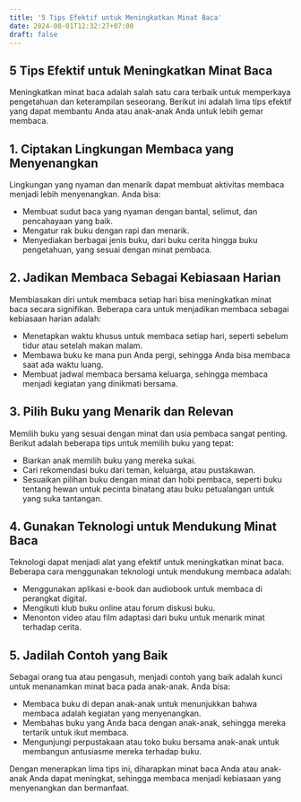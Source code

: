 ```yaml
---
title: '5 Tips Efektif untuk Meningkatkan Minat Baca'
date: 2024-08-01T12:32:27+07:00
draft: false
---
```



## 5 Tips Efektif untuk Meningkatkan Minat Baca

Meningkatkan minat baca adalah salah satu cara terbaik untuk memperkaya pengetahuan dan keterampilan seseorang. Berikut ini adalah lima tips efektif yang dapat membantu Anda atau anak-anak Anda untuk lebih gemar membaca.

## 1. Ciptakan Lingkungan Membaca yang Menyenangkan

Lingkungan yang nyaman dan menarik dapat membuat aktivitas membaca menjadi lebih menyenangkan. Anda bisa:

- Membuat sudut baca yang nyaman dengan bantal, selimut, dan pencahayaan yang baik.
- Mengatur rak buku dengan rapi dan menarik.
- Menyediakan berbagai jenis buku, dari buku cerita hingga buku pengetahuan, yang sesuai dengan minat pembaca.

## 2. Jadikan Membaca Sebagai Kebiasaan Harian

Membiasakan diri untuk membaca setiap hari bisa meningkatkan minat baca secara signifikan. Beberapa cara untuk menjadikan membaca sebagai kebiasaan harian adalah:

- Menetapkan waktu khusus untuk membaca setiap hari, seperti sebelum tidur atau setelah makan malam.
- Membawa buku ke mana pun Anda pergi, sehingga Anda bisa membaca saat ada waktu luang.
- Membuat jadwal membaca bersama keluarga, sehingga membaca menjadi kegiatan yang dinikmati bersama.

## 3. Pilih Buku yang Menarik dan Relevan

Memilih buku yang sesuai dengan minat dan usia pembaca sangat penting. Berikut adalah beberapa tips untuk memilih buku yang tepat:

- Biarkan anak memilih buku yang mereka sukai.
- Cari rekomendasi buku dari teman, keluarga, atau pustakawan.
- Sesuaikan pilihan buku dengan minat dan hobi pembaca, seperti buku tentang hewan untuk pecinta binatang atau buku petualangan untuk yang suka tantangan.

## 4. Gunakan Teknologi untuk Mendukung Minat Baca

Teknologi dapat menjadi alat yang efektif untuk meningkatkan minat baca. Beberapa cara menggunakan teknologi untuk mendukung membaca adalah:

- Menggunakan aplikasi e-book dan audiobook untuk membaca di perangkat digital.
- Mengikuti klub buku online atau forum diskusi buku.
- Menonton video atau film adaptasi dari buku untuk menarik minat terhadap cerita.

## 5. Jadilah Contoh yang Baik

Sebagai orang tua atau pengasuh, menjadi contoh yang baik adalah kunci untuk menanamkan minat baca pada anak-anak. Anda bisa:

- Membaca buku di depan anak-anak untuk menunjukkan bahwa membaca adalah kegiatan yang menyenangkan.
- Membahas buku yang Anda baca dengan anak-anak, sehingga mereka tertarik untuk ikut membaca.
- Mengunjungi perpustakaan atau toko buku bersama anak-anak untuk membangun antusiasme mereka terhadap buku.

Dengan menerapkan lima tips ini, diharapkan minat baca Anda atau anak-anak Anda dapat meningkat, sehingga membaca menjadi kebiasaan yang menyenangkan dan bermanfaat.


